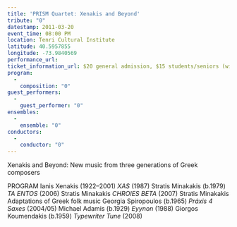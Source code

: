 ```yaml
---
title: 'PRISM Quartet: Xenakis and Beyond'
tribute: "0"
datestamp: 2011-03-20
event_time: 08:00 PM
location: Tenri Cultural Institute
latitude: 40.5957855
longitude: -73.9840569
performance_url: 
ticket_information_url: $20 general admission, $15 students/seniors (with ID) at door only
program: 
  -
    composition: "0"
guest_performers: 
  -
    guest_performer: "0"
ensembles: 
  -
    ensemble: "0"
conductors: 
  -
    conductor: "0"
---
```

Xenakis and Beyond:
New music from three generations of Greek composers

PROGRAM
Ianis Xenakis (1922&#8211;2001)   *XAS* (1987)
Stratis Minakakis (b.1979)   *TA ENTOS* (2006)
Stratis Minakakis   *CHROIES BETA* (2007)
Stratis Minakakis   Adaptations of Greek folk music
Georgia Spiropoulos (b.1965)   *Pr&#225;xis 4 Saxes* (2004/05)
Michael Adamis (b.1929)   *Eyynon* (1988)
Giorgos Koumendakis (b.1959)   *Typewriter Tune* (2008)